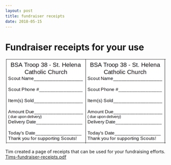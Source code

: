 ```yaml
---
layout: post
title: fundraiser receipts 
date: 2018-05-15
---
```


# Fundraiser receipts for your use

<img src="/files/Screen-Shot-2016-10-14-at-21.07.26.png" alt="screen-shot-2016-10-14-at-21-07-26"/>

Tim created a page of receipts that can be used for your fundraising efforts. <a href="/files/Tims-fundraiser-receipts.pdf">Tims-fundraiser-receipts.pdf</a>
